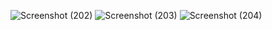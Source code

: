 ![Screenshot (202)](https://user-images.githubusercontent.com/89964069/139016048-7abfa6a1-b6fc-44e7-94f9-3804a5ec9d13.png)
![Screenshot (203)](https://user-images.githubusercontent.com/89964069/139016052-e930aa38-641e-4807-9cfc-efd67c7fc170.png)
![Screenshot (204)](https://user-images.githubusercontent.com/89964069/139016077-8c7c4728-18a8-451c-a215-10cc8002694e.png)

